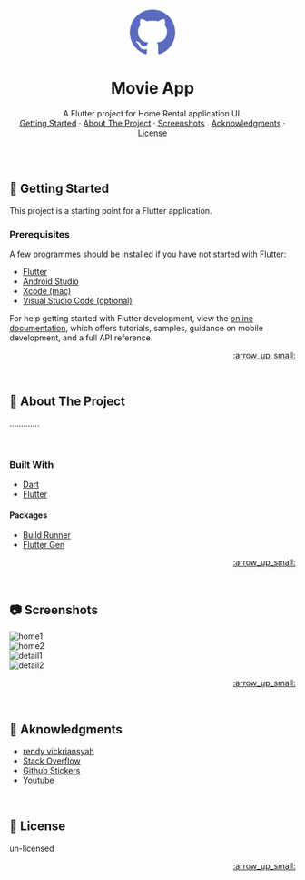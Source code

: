 <div id="top"></div>

<br /><br />

<div align="center">
  <a href="">
    <img src="screenshots/github.png" alt="Logo" width="80" height="80">
  </a>

  # Movie App
  
  <p align="center">
    A Flutter project for Home Rental application UI.
    <br />
    <a href="#getting_started">Getting Started</a>
    ·
    <a href="#about_project">About The Project</a>
    ·
    <a href="#screenshots">Screenshots</a>
<!--     ·
    <a href="#design_pattern">Design Pattern</a> -->
    .
    <a href="#acknowledgments">Acknowledgments</a>
    ·
    <a href="#license">License</a>
  </p>
</div>
<br />


<br />
<!-- GETTING STARTED -->
<div id="getting_started"></div>

## :rocket: Getting Started

This project is a starting point for a Flutter application.

### Prerequisites

A few programmes should be installed if you have not started with Flutter:

- [Flutter](https://docs.flutter.dev/get-started/install)
- [Android Studio](https://developer.android.com/studio)
- [Xcode (mac)](https://developer.apple.com/xcode/resources/)
- [Visual Studio Code (optional)](https://code.visualstudio.com/Download)

For help getting started with Flutter development, view the
[online documentation](https://docs.flutter.dev/), which offers tutorials,
samples, guidance on mobile development, and a full API reference.

<p align="right"><a href="#top"> :arrow_up_small: </a></p>

<br />
<!-- ABOUT THE PROJECT -->
<div id="about_project"></div>

## :blue_book: About The Project

.............

<br />

### Built With

- [Dart](https://dart.dev/guides)
- [Flutter](https://docs.flutter.dev/get-started/codelab)

#### Packages

- [Build Runner](https://pub.dev/packages/build_runner)
- [Flutter Gen](https://pub.dev/packages/flutter_gen) 


<p align="right"><a href="#top"> :arrow_up_small: </a></p>

<br />
<!-- SCREENSHOTS -->
<div id="screenshots"></div>

## :camera: Screenshots

<div style="display:grid">
    <img style="width: 235px" src="screenshots/home1.png" alt="home1" title="home1">
    <img style="width: 235px" src="screenshots/home2.png" alt="home2" title="home2">
    <img style="width: 235px" src="screenshots/detail1.png" alt="detail1" title="detail1">
    <img style="width: 235px" src="screenshots/detail2.png" alt="detail2" title="detail2">
</div>

<p align="right"><a href="#top"> :arrow_up_small: </a></p>

<!-- <br /> -->
<!-- DESIGN PATTERN -->
<!-- <div id="design_pattern"></div>

## :open_file_folder: Design Pattern

- components (global componets)
- config (app config like colors and size)
- data (dummy data)
- models
- controller (global state management)
- screens
  - home
    - view
    - widgets
    - controller (small controller of the view)
- utilities
  - services

<p align="right"><a href="#top"> :arrow_up_small: </a></p>  -->



<br />
<!-- ACKNOWLEDGMENTS -->
<div id="acknowledgments"></div>

## :smiling_face_with_three_hearts: Aknowledgments

- [rendy vickriansyah](https://www.figma.com/@rendy)
- [Stack Overflow](https://stackoverflow.com/)
- [Github Stickers](https://github.com/ikatyang/emoji-cheat-sheet/blob/master/README.md)
- [Youtube](https://youtube.com)



<br />
<!-- LICENSE -->
<div id="license"></div>

## :page_with_curl: License

un-licensed

<p align="right"><a href="#top"> :arrow_up_small: </a></p>
